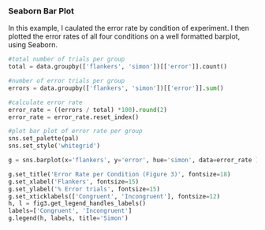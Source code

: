 ### Seaborn Bar Plot

In this example, I caulated the error rate by condition of experiment. I then plotted the error rates of all four conditions on a well formatted barplot, using Seaborn.


```python
#total number of trials per group
total = data.groupby(['flankers', 'simon'])[['error']].count()

#number of error trials per group
errors = data.groupby(['flankers', 'simon'])[['error']].sum()

#calculate error rate
error_rate = ((errors / total) *100).round(2)
error_rate = error_rate.reset_index()

#plot bar plot of error rate per group
sns.set_palette(pal)
sns.set_style('whitegrid')

g = sns.barplot(x='flankers', y='error', hue='simon', data=error_rate )

g.set_title('Error Rate per Condition (Figure 3)', fontsize=18)
g.set_xlabel('Flankers', fontsize=15)
g.set_ylabel('% Error trials', fontsize=15)
g.set_xticklabels(['Congruent', 'Incongruent'], fontsize=12)
h, l = fig3.get_legend_handles_labels()
labels=['Congruent', 'Incongruent']
g.legend(h, labels, title='Simon')
```
